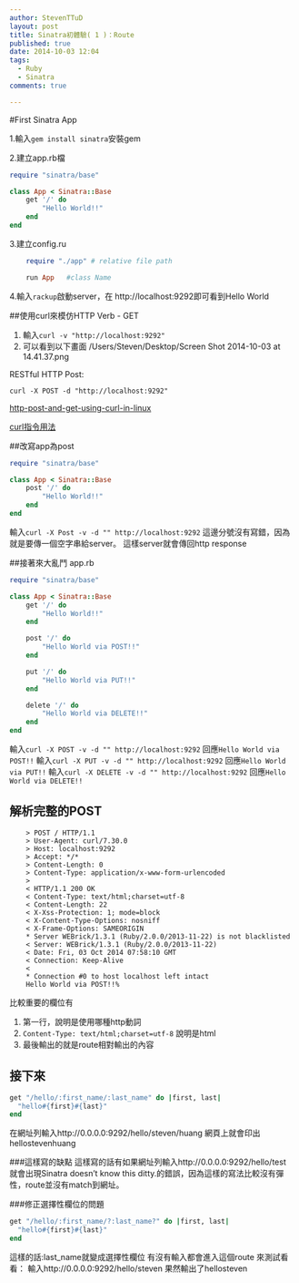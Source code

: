 ```yaml
---
author: StevenTTuD
layout: post
title: Sinatra初體驗( 1 )：Route
published: true
date: 2014-10-03 12:04
tags:
  - Ruby
  - Sinatra
comments: true

---
```

#First Sinatra App

1.輸入```gem install sinatra```安裝gem

2.建立app.rb檔
```rb
require "sinatra/base"

class App < Sinatra::Base
	get '/' do
		"Hello World!!"
	end
end
```
3.建立config.ru

```rb
	require "./app" # relative file path

	run App   #class Name
```
4.輸入```rackup```啟動server，在 http://localhost:9292即可看到Hello World

##使用curl來模仿HTTP Verb - GET
1. 輸入```curl -v "http://localhost:9292"```
2. 可以看到以下畫面
/Users/Steven/Desktop/Screen Shot 2014-10-03 at 14.41.37.png

RESTful HTTP Post:
```
curl -X POST -d "http://localhost:9292"
```
[http-post-and-get-using-curl-in-linux](http://stackoverflow.com/questions/14978411/http-post-and-get-using-curl-in-linux)

[curl指令用法](http://evelynnote.blogspot.tw/2011/03/curl.html)

##改寫app為post
```rb
require "sinatra/base"

class App < Sinatra::Base
	post '/' do
		"Hello World!!"
	end
end
```

輸入```curl -X Post -v -d "" http://localhost:9292```
這邊分號沒有寫錯，因為就是要傳一個空字串給server。
這樣server就會傳回http response

##接著來大亂鬥
app.rb
```rb
require "sinatra/base"

class App < Sinatra::Base
	get '/' do
		"Hello World!!"
	end

	post '/' do
		"Hello World via POST!!"
	end

	put '/' do
		"Hello World via PUT!!"
	end

	delete '/' do
		"Hello World via DELETE!!"
	end
end
```
輸入```curl -X POST -v -d "" http://localhost:9292```
回應```Hello World via POST!!```
輸入```curl -X PUT -v -d "" http://localhost:9292```
回應```Hello World via PUT!!```
輸入```curl -X DELETE -v -d "" http://localhost:9292```
回應```Hello World via DELETE!!```

## 解析完整的POST

```
    > POST / HTTP/1.1
    > User-Agent: curl/7.30.0
    > Host: localhost:9292
    > Accept: */*
    > Content-Length: 0
    > Content-Type: application/x-www-form-urlencoded
    >
    < HTTP/1.1 200 OK
    < Content-Type: text/html;charset=utf-8
    < Content-Length: 22
    < X-Xss-Protection: 1; mode=block
    < X-Content-Type-Options: nosniff
    < X-Frame-Options: SAMEORIGIN
    * Server WEBrick/1.3.1 (Ruby/2.0.0/2013-11-22) is not blacklisted
    < Server: WEBrick/1.3.1 (Ruby/2.0.0/2013-11-22)
    < Date: Fri, 03 Oct 2014 07:58:10 GMT
    < Connection: Keep-Alive
    <
    * Connection #0 to host localhost left intact
    Hello World via POST!!%
```

比較重要的欄位有

1. 第一行，說明是使用哪種http動詞
2. ```Content-Type: text/html;charset=utf-8``` 說明是html
3. 最後輸出的就是route相對輸出的內容

## 接下來
```rb
get "/hello/:first_name/:last_name" do |first, last|
  "hello#{first}#{last}"
end
```
在網址列輸入http://0.0.0.0:9292/hello/steven/huang
網頁上就會印出hellostevenhuang

###這樣寫的缺點
這樣寫的話有如果網址列輸入http://0.0.0.0:9292/hello/test
就會出現Sinatra doesn’t know this ditty.的錯誤，因為這樣的寫法比較沒有彈性，route並沒有match到網址。

###修正選擇性欄位的問題
```rb
get "/hello/:first_name/?:last_name?" do |first, last|
  "hello#{first}#{last}"
end
```
這樣的話:last_name就變成選擇性欄位
有沒有輸入都會進入這個route
來測試看看：
輸入http://0.0.0.0:9292/hello/steven
果然輸出了hellosteven
